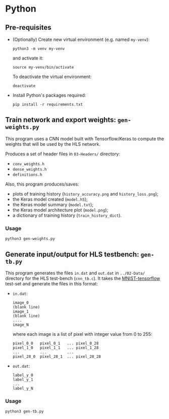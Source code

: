 # Python

## Pre-requisites

- (Optionally) Create new virtual environment (e.g. named `my-venv`):
    ```
    python3 -m venv my-venv
    ```
    and activate it:
    ```
    source my-venv/bin/activate
    ```
    To deactivate the virtual environment:
    ```
    deactivate
    ```

- Install Python's packages required:
    ```
    pip install -r requirements.txt
    ```

## Train network and export weights: `gen-weights.py`

This program uses a CNN model built with Tensorflow/Keras to compute
the weights that will be used by the HLS network.

Produces a set of header files in `03-Headers/` directory:
- `conv_weights.h`
- `dense_weights.h`
- `definitions.h`

Also, this program produces/saves:
- plots of training history (`history_accuracy.png` and `history_loss.png`);
- the Keras model created (`model.h5`);
- the Keras model summary (`model.txt`);
- the Keras model architecture plot (`model.png`);
- a dictionary of training history (`train_history_dict`).

### Usage

```
python3 gen-weights.py
```

## Generate input/output for HLS testbench: `gen-tb.py`

This program generates the files `in.dat` and `out.dat` in `../02-Data/`
directory for the HLS test-bench (`cnn_tb.c`). It takes the
[MNIST-tensorflow](https://www.tensorflow.org/datasets/catalog/mnist)
test-set and generate the files in this format:

- `in.dat`:
    ```
    image_0
    (blank line)
    image_1
    (blank line)
    ....
    image_N
    ```

    where each image is a list of pixel with integer value from 0 to 255:

    ```
    pixel_0_0   pixel_0_1   ... pixel_0_28
    pixel_1_0   pixel_1_1   ... pixel_1_28
    ...         ...         ...
    pixel_28_0  pixel_28_1  ... pixel_28_28
    ```

- `out.dat`:
    ```
    label_y_0
    label_y_1
    ...
    label_y_N
    ```

### Usage

```
python3 gen-tb.py
```
